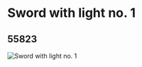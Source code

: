 # Sword with light no. 1
## 55823
![Sword with light no. 1](https://lc-www-live-s.legocdn.com/media/bricks/5/2/4294877.jpg)